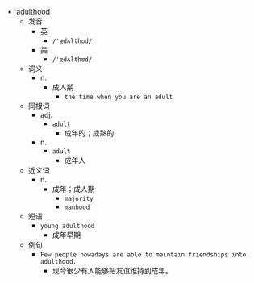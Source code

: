 - adulthood
  - 发音
    - 英
      - `/'ædʌlthʊd/`
    - 美
      - `/'ædʌlthʊd/`
  - 词义
    - n.
      - 成人期
        - `the time when you are an adult`
  - 同根词
    - adj.
      - `adult`
        - 成年的；成熟的
    - n.
      - `adult`
        - 成年人
  - 近义词
    - n.
      - 成年；成人期
        - `majority`
        - `manhood`
  - 短语
    - `young adulthood`
      - 成年早期 
  - 例句
    - `Few people nowadays are able to maintain friendships into adulthood.`
      - 现今很少有人能够把友谊维持到成年。

